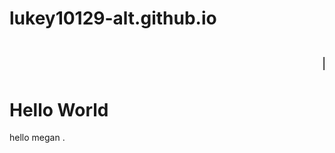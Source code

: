 # lukey10129-alt.github.io
<html>
<body>
  <h1>
    <marquee>Hellooooooooo</marquee>
  </h1>
<h1>Hello World</h1>
<p>hello megan  .</p>
</body>
</html>
